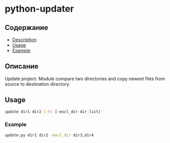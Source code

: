 # python-updater

Содержание
---
* [Description](#описание)
* [Usage](#usage)
* [Example](#example)

## Описание
Update project.
Module compare two directories and copy newest files from source to
destination directory.

## Usage
```bash
update dir1 dir2 [-h] [-excl_dir dir_list]
```

### Example
```bash
update.py dir1 dir2 -excl_dir dir3,dir4
```
